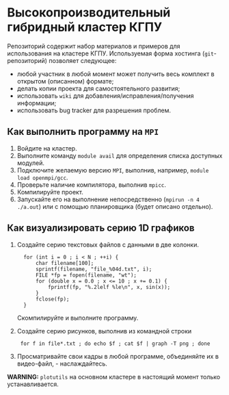 Высокопроизводительный гибридный кластер КГПУ
=============================================

Репозиторий содержит набор материалов и примеров для использования на кластере КГПУ. Используемая форма хостинга
(`git`-репозиторий) позволяет следующее:
  * любой участник в любой момент может получить весь комплект в открытом (описанном) формате;
  * делать копии проекта для самостоятельного развития;
  * использовать `wiki` для добавления/исправления/получения информации;
  * использовать bug tracker для разрешения проблем.

Как выполнить программу на `MPI`
--------------------------------

1. Войдите на кластер.
2. Выполните команду `module avail` для определения списка доступных модулей.
3. Подключите желаемую версию `MPI`, выполнив, например, `module load openmpi/gcc`.
4. Проверьте наличие компилятора, выполнив `mpicc`.
5. Компилируйте проект.
6. Запускайте его на выполнение непосредственно (`mpirun -n 4 ./a.out`) или с помощью 
   планировщика (будет описано отдельно).

Как визуализировать серию 1D графиков
-------------------------------------

1. Создайте серию текстовых файлов с данными в две колонки.

         for (int i = 0 ; i < N ; ++i) {
             char filename[100];
             sprintf(filename, "file_%04d.txt", i);
             FILE *fp = fopen(filename, "wt");
             for (double x = 0.0 ; x <= 10 ; x += 0.1) {
                 fprintf(fp, "%.2lelf %le\n", x, sin(x));
             }
             fclose(fp);
         }

    Скомпилируйте и выполните программу.

2. Создайте серию рисунков, выполнив из командной строки

        for f in file*.txt ; do echo $f ; cat $f | graph -T png ; done

3. Просматривайте свои кадры в любой программе, объединяйте их в видео-файл, - наслаждайтесь.

**WARNING:** `plotutils` на основном кластере в настоящий момент только устанавливается.
